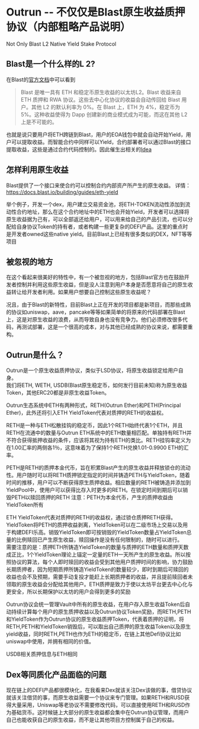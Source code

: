 # Outrun -- 不仅仅是Blast原生收益质押协议（内部粗略产品说明）
Not Only Blast L2 Native Yield Stake Protocol

## Blast是一个什么样的L 2?
在Blast的[官方文档](https://docs.blast.io/about-blast "Blast官方文档")中可以看到
> Blast 是唯一具有 ETH 和稳定币原生收益的以太坊L2。Blast 收益来自 ETH 质押和 RWA 协议。这些去中心化协议的收益会自动传回给 Blast 用户。其他 L2 的默认利率为 0%。在 Blast 上，ETH 为 4%，稳定币为 5%。这种收益使得为 Dapp 创建新的商业模式成为可能，而这在其他 L2 上是不可能的。

也就是说只要用户将ETH跨链到Blast，用户的EOA钱包中就会自动开始Yield，用户可以提取收益。而智能合约中同样可以Yield，合约部署者可以通过Blast的接口提取收益，这些是通过合约代码控制的。因此催生出相关的[Idea](https://docs.blast.io/competition/ideas "Idea") 
  
## 怎样利用原生收益
Blast提供了一个接口来使合约可以控制合约内部资产所产生的原生收益。 详情：https://docs.blast.io/building/guides/eth-yield  

举个例子，开发一个dex，用户建立交易资金池，将ETH-TOKEN流动性添加到流动性合约地址，那么在这个合约地址中的ETH也会开始Yield，开发者可以选择将原生收益据为己有，可以全部返还给用户，可以用来给自己的产品引流，也可以分配给自身协议Token的持有者，或者构建一些更复杂的DEFI产品。这里的重点时是开发者owned这些native yield。目前Blast上已经有很多类似的DEX，NFT等等项目

## 被忽视的地方
在这个看起来很美好的特性中，有一个被忽视的地方，包括Blast官方也在鼓励开发者控制并利用这些原生收益，但是没人注意到用户本身是否愿意将自己的原生收益转让给开发者利用。如果用户想要自己控制这些原生收益呢？  

况且，由于Blast的新特性，目前Blast上正在开发的项目都是新项目，而那些成熟的协议如uniswap，aave，pancake等等如果简单的将原来的代码部署在Blast上，这是对原生收益的浪费，从而导致自身也没有竞争力。他们必须修改很多代码，再测试部署，这是一个很高的成本，对与其他已经成熟的协议来说，都需要重构。

## Outrun是什么？
Outrun是一个原生收益质押协议，类似于LSD协议，将原生收益锁定给用户自身。  
我们将ETH, WETH, USDB(Blast原生稳定币，如何发行目前未知)称为原生收益Token，其他ERC20都是非原生收益Token。  

Outrun生态系统中ETH有两种形式，RETH(Outrun Ether)和PETH(Principal Ether)，此外还将引入ETH YieldToken代表对质押的RETH的收益权。

RETH是一种与ETH松散挂钩的稳定币，因此1个RETH始终代表1个ETH，并且RETH在流通中的数量与Outrun ETH系统中的ETH数量相匹配。单独持有RETH并不符合获得抵押收益的条件，应该将其视为持有ETH的类比。RETH挂钩率定义为在1.00汇率的两侧各1％，这意味着为了保持1个RETH兑换1.01-0.9900 ETH的汇率。

PETH是RETH的质押本金代币，旨在积累Blast产生的原生收益并释放锁仓的流动性。用户随时可以将RETH质押锁定指定的时间并铸造PETH与YieldToken，随着时间的推移，用户可以不断获得原生质押收益。相应数量的RETH被铸造并添加到YieldPool中，使用户可以获得比存入时更多的RETH。在锁定时间到期后可以销毁PETH以赎回质押的RETH
注意：PETH为本金代币，产生的质押收益由YieldToken所有

ETH YieldToken代表对质押的RETH的收益权，通过锁仓质押RETH获得。YieldToken将PETH的质押收益剥离，YieldToken可以在二级市场上交易以及用于构建DEFI乐高。销毁YieldToken即可按销毁的YieldToken数量占YieldToken总量的比例赎回已产生原生收益，赎回操作是没有任何限制的，随时可以进行。  
需要注意的是：质押ETH所铸造YieldToken的数量与质押的ETH数量和质押天数成正比，1个YieldToken理论上锚定一定量的ETH一天所产生的原生收益。所以按照协议的算法，每个人即时赎回的收益会受到其他用户质押时间的影响，协力鼓励长期质押者，因为短期质押所铸造YieldToken的数量较少，即时到期后可赎回的收益也会不及预期，需要手动复投才能赶上长期质押者的收益，并且提前赎回者未领取的原生收益会分配给其他用户。ETH质押是致力于使以太坊平台更去中心化与更安全，所以长期保护以太坊的用户会得到更多的奖励

Outrun协议会统一管理Vault中所有的原生收益，在用户存入原生收益Token后自动持续计算每个用户的原生质押收益以及Outrun协议Token奖励，而RETH,PETH和YieldToken作为Outrun协议的原生收益质押Token，代表着质押的证明，将RETH,PETH和YieldToken销毁后，可以取出自己质押的原生收益Token以及原生yield收益，同时RETH,PETH也作为ETH的稳定币，在链上其他Defi协议比如uniswap中使用，并拥有相同的价值。

USDB相关质押信息与ETH相同

## Dex等同质化产品面临的问题
现在链上的DEFI产品都很模块化，在我看来Dex就该关注Dex该做的事，借贷协议就该关注借贷的事，而原生收益需要一个协议来专门管理。如果RETH和RUSD获得大量采用，Uniswap等老协议不需要修改代码，可以直接使用RETH和RUSD作为基础货币。这时候链上大部分的原生收益都会集中在Outrun协议管理，而用户自己也能收获自己的原生收益，而不是让其他项目方控制属于自己的权益。